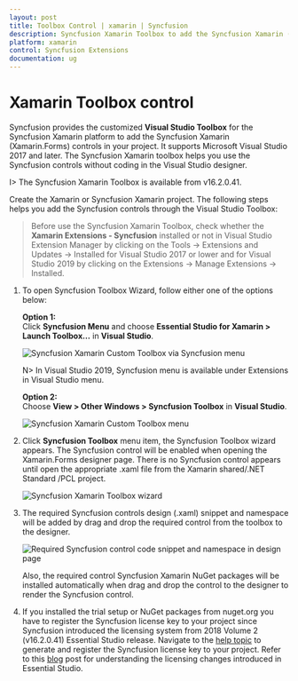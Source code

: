 ```yaml
---
layout: post
title: Toolbox Control | xamarin | Syncfusion
description: Syncfusion Xamarin Toolbox to add the Syncfusion Xamarin (Xamarin.Forms) controls in your project without coding in the Visual Studio designer.
platform: xamarin
control: Syncfusion Extensions
documentation: ug
---
```


# Xamarin Toolbox control

Syncfusion provides the customized **Visual Studio Toolbox** for the Syncfusion Xamarin platform to add the Syncfusion Xamarin (Xamarin.Forms) controls in your project. It supports Microsoft Visual Studio 2017 and later. The Syncfusion Xamarin toolbox helps you use the Syncfusion controls without coding in the Visual Studio designer.

I> The Syncfusion Xamarin Toolbox is available from v16.2.0.41.

Create the Xamarin or Syncfusion Xamarin project. The following steps helps you add the Syncfusion controls through the Visual Studio Toolbox:

> Before use the Syncfusion Xamarin Toolbox, check whether the **Xamarin Extensions - Syncfusion** installed or not in Visual Studio Extension Manager by clicking on the Tools -> Extensions and Updates -> Installed for Visual Studio 2017 or lower and for Visual Studio 2019 by clicking on the Extensions -> Manage Extensions -> Installed.

1. To open Syncfusion Toolbox Wizard, follow either one of the options below:

   **Option 1:**  
   Click **Syncfusion Menu** and choose **Essential Studio for Xamarin > Launch Toolbox…** in **Visual Studio**.

   ![Syncfusion Xamarin Custom Toolbox via Syncfusion menu](Toolbox_images/Syncfusion_Menu_Toolbox.png)

   N> In Visual Studio 2019, Syncfusion menu is available under Extensions in Visual Studio menu.

   **Option 2:**  
   Choose **View > Other Windows > Syncfusion Toolbox** in **Visual Studio**.

   ![Syncfusion Xamarin Custom Toolbox menu](Toolbox_images/Toolbox-img1.jpeg)
   
2. Click **Syncfusion Toolbox** menu item, the Syncfusion Toolbox wizard appears. The Syncfusion control will be enabled when opening the Xamarin.Forms designer page. There is no Syncfusion control appears until open the appropriate .xaml file from the Xamarin shared/.NET Standard /PCL project.

   ![Syncfusion Xamarin Toolbox wizard](Toolbox_images/Toolbox-img2.jpeg)

3. The required Syncfusion controls design (.xaml) snippet and namespace will be added by drag and drop the required control from the toolbox to the designer.

   ![Required Syncfusion control code snippet and namespace in design page](Toolbox_images/Toolbox-img3.jpg)

   Also, the required control Syncfusion Xamarin NuGet packages will be installed automatically when drag and drop the control to the designer to render the Syncfusion control.

4. If you installed the trial setup or NuGet packages from nuget.org you have to register the Syncfusion license key to your project since Syncfusion introduced the licensing system from 2018 Volume 2 (v16.2.0.41) Essential Studio release. Navigate to the [help topic](https://help.syncfusion.com/common/essential-studio/licensing/license-key#how-to-generate-syncfusion-license-key) to generate and register the Syncfusion license key to your project. Refer to this [blog](https://blog.syncfusion.com/post/Whats-New-in-2018-Volume-2-Licensing-Changes-in-the-1620x-Version-of-Essential-Studio.aspx?_ga=2.11237684.1233358434.1587355730-230058891.1567654773) post for understanding the licensing changes introduced in Essential Studio.